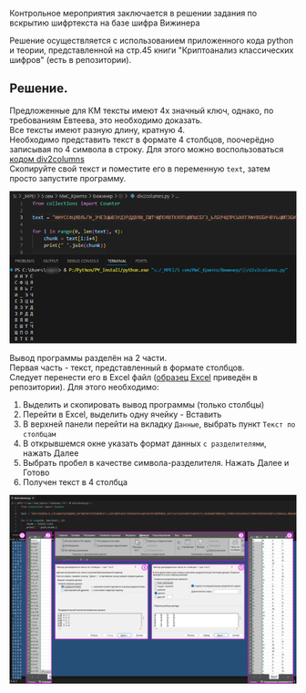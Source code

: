 Контрольное мероприятия заключается в решении задания по вскрытию шифртекста на базе шифра Вижинера  

Решение осуществляется с использованием приложенного кода python и теории, представленной на стр.45 книги "Криптоанализ классических шифров" (есть в репозитории).  

## Решение.
Предложенные для КМ тексты имеют 4х значный ключ, однако, по требованиям Евтеева, это необходимо доказать.  
Все тексты имеют разную длину, кратную 4.  
Необходимо представить текст в формате 4 столбцов, поочерёдно записывая по 4 символа в строку. Для этого можно воспользоваться [кодом div2columns](https://github.com/AronHopeless/MPEI_Crypto_Evteev/blob/main/KM1/div2columns.py)  
Скопируйте свой текст и поместите его в переменную `text`, затем просто запустите программу.  

<p align="left">
  <img src="https://github.com/AronHopeless/MPEI_Crypto_Evteev/blob/main/KM1/imgs/01.jpg">
</p>

Вывод программы разделён на 2 части.  
Первая часть - текст, представленный в формате столбцов.  
Следует перенести его в Excel файл ([образец Excel]() приведён в репозитории). Для этого необходимо:  
1. Выделить и скопировать вывод программы (только столбцы)
2. Перейти в Excel, выделить одну ячейку - Вставить
3. В верхней панели перейти на вкладку `Данные`, выбрать пункт `Текст по столбцам`
4. В открывшемся окне указать формат данных `с разделителями`, нажать Далее
5. Выбрать пробел в качестве символа-разделителя. Нажать Далее и Готово
6. Получен текст в 4 столбца

<p align="left">
  <img src="https://github.com/AronHopeless/MPEI_Crypto_Evteev/blob/main/KM1/imgs/02.jpg" width=750>
</p>


 
